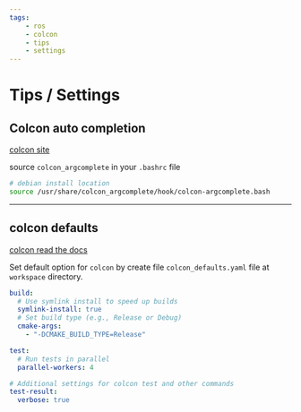 ```yaml
---
tags:
    - ros
    - colcon
    - tips
    - settings
---
```


# Tips / Settings

## Colcon auto completion

[colcon site](https://colcon.readthedocs.io/en/released/user/installation.html#enable-completion)

source `colcon_argcomplete` in your `.bashrc` file

```bash
# debian install location
source /usr/share/colcon_argcomplete/hook/colcon-argcomplete.bash
```

---

## colcon defaults
[colcon read the docs](https://colcon.readthedocs.io/en/released/user/configuration.html#defaults-yaml)

Set default option for `colcon` by create file `colcon_defaults.yaml` file at `workspace` directory.

```yaml title="colcon_defaults.yaml"
build:
  # Use symlink install to speed up builds
  symlink-install: true
  # Set build type (e.g., Release or Debug)
  cmake-args:
    - "-DCMAKE_BUILD_TYPE=Release"

test:
  # Run tests in parallel
  parallel-workers: 4

# Additional settings for colcon test and other commands
test-result:
  verbose: true

```